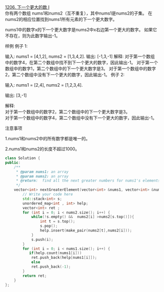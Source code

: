 [1206. 下一个更大的数 I](#https://www.lintcode.com/problem/next-greater-element-i/description)  
你有两个数组 nums1和nums2（互不重复），其中nums1是nums2的子集。 在nums2的相应位置找到nums1所有元素的下一个更大数字。

nums1中的数字x的下一个更大数字是nums2中x右边第一个更大的数字。 如果它不存在，则为此数字输出-1。

样例
例子 1:

输入: nums1 = [4,1,2], nums2 = [1,3,4,2].
输出: [-1,3,-1]
解释:
     对于第一个数组中的数字4，在第二个数组中找不到下一个更大的数字，因此输出-1。
     对于第一个数组中的数字1，第二个数组中的下一个更大数字是3。
     对于第一个数组中的数字2，第二个数组中没有下一个更大的数字，因此输出-1。
例子 2:

  
   
   输入: nums1 = [2,4], nums2 = [1,2,3,4].
  
  输出: [3,-1]
  
  解释:  
  对于第一个数组中的数字2，第二个数组中的下一个更大数字是3。  
   对于第一个数组中的数字4，第二个数组中没有下一个更大的数字，因此输出-1。
  
  注意事项
  
  1.nums1和nums2中的所有数字都是唯一的。
  
  2.nums1和nums2的长度不超过1000。
  
```c++
class Solution {
public:
    /**
     * @param nums1: an array
     * @param nums2: an array
     * @return:  find all the next greater numbers for nums1's elements in the corresponding places of nums2
     */
    vector<int> nextGreaterElement(vector<int> &nums1, vector<int> &nums2) {
        // Write your code here
        std::stack<int> s;
        unordered_map<int , int> help;
        vector<int> ret ;
        for (int i = 0; i < nums2.size(); i++) {
            while(!s.empty() &&  nums2[i] >nums2[s.top()]){
                int t = s.top();
                s.pop();
                help.insert(make_pair(nums2[t],nums2[i]));
            }
            s.push(i);
        }
        for (int i = 0; i < nums1.size(); i++) {
           if(help.count(nums1[i]))
            ret.push_back(help[nums1[i]]);
            else
            ret.push_back(-1);
        }
        return ret;
    }
};
```